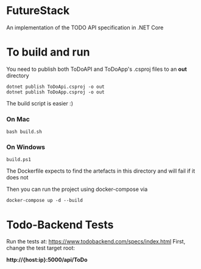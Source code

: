# FutureStack
An implementation of the TODO API specification in .NET Core

# To build and run
You need to publish both ToDoAPI and ToDoApp's .csproj files to an **out** directory

```
dotnet publish ToDoApi.csproj -o out
dotnet publish ToDoApp.csproj -o out
```
The build script is easier :)

### On Mac
```
bash build.sh
```

### On Windows
```
build.ps1
```

The Dockerfile expects to find the artefacts in this directory and will fail if it does not

Then you can run the project using docker-compose via

```
docker-compose up -d --build
```

# Todo-Backend Tests
Run the tests at: https://www.todobackend.com/specs/index.html
First, change the test target root: 

**http://{host:ip}:5000/api/ToDo**

